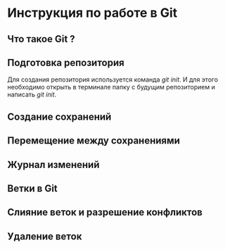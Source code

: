 # Инструкция по работе в Git

## Что такое Git ?

## Подготовка репозитория
Для создания репозитория используется команда *git init*. И для этого необходимо открыть в терминале папку с будущим репозиторием и написать *git init*.
## Создание сохранений

## Перемещение между сохранениями

## Журнал изменений

## Ветки в Git

## Слияние веток и разрешение конфликтов

## Удаление веток